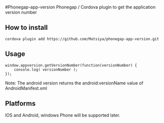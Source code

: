#Phonegap-app-version
Phonegap / Cordova plugin to get the application version number

## How to install
```
cordova plugin add https://github.com/Matsiya/phonegap-app-version.git
```

## Usage

```
window.appversion.getVersionNumber(function(versionNumber) {
	console.log( versionNumber );
});
```

Note: The android version returns the android:versionName value of AndroidManifest.xml

## Platforms

IOS and Android, windows Phone will be supported later.